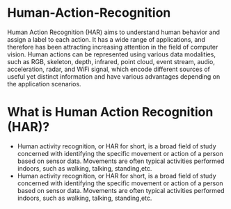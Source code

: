 # Human-Action-Recognition
Human Action Recognition (HAR) aims to understand human behavior and assign a label to each action. It has a wide range of applications, and therefore has been attracting increasing attention in the field of computer vision. Human actions can be represented using various data modalities, such as RGB, skeleton, depth, infrared, point cloud, event stream, audio, acceleration, radar, and WiFi signal, which encode different sources of useful yet distinct information and have various advantages depending on the application scenarios.
# What is Human Action Recognition (HAR)?
* Human activity recognition, or HAR for short, is a broad field of study concerned with identifying the specific movement or action of a person based on sensor data.
Movements are often typical activities performed indoors, such as walking, talking, standing,etc.
* Human activity recognition, or HAR for short, is a broad field of study concerned with identifying the specific movement or action of a person based on sensor data.
Movements are often typical activities performed indoors, such as walking, talking, standing,etc.
